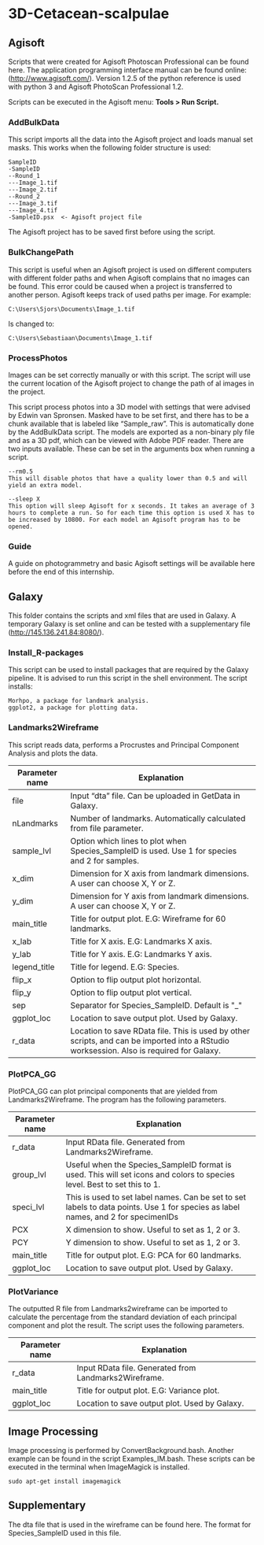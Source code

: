 # 3D-Cetacean-scalpulae

## Agisoft
Scripts that were created for Agisoft Photoscan Professional can be found here. The application programming interface manual can be found online: (http://www.agisoft.com/).
Version 1.2.5 of the python reference is used with python 3 and Agisoft PhotoScan Professional 1.2.

Scripts can be executed in the Agisoft menu: <b>Tools > Run Script. </b>

### AddBulkData
This script imports all the data into the Agisoft project and loads manual set masks. This works when the following folder structure is used:  
 ``` 
SampleID  
-SampleID  
--Round_1  
---Image_1.tif  
---Image_2.tif  
--Round_2  
---Image_3.tif  
---Image_4.tif  
-SampleID.psx  <- Agisoft project file
  ```
The Agisoft project has to be saved first before using the script.

### BulkChangePath
This script is useful when an Agisoft project is used on different computers with different folder paths and when Agisoft complains that no images can be found. This error could be caused when a project is transferred to another person. Agisoft keeps track of used paths per image. For example:

```
C:\Users\Sjors\Documents\Image_1.tif
```
Is changed to:
```
C:\Users\Sebastiaan\Documents\Image_1.tif
```
### ProcessPhotos
Images can be set correctly manually or with this script. The script will use the current location of the Agisoft project to change the path of al images in the project.


This script process photos into a 3D model with settings that were advised by Edwin van Spronsen. Masked have to be set first, and there has to be a chunk available that is labeled like “Sample_raw”. This is automatically done by the AddBulkData script. The models are exported as a non-binary ply file and as a 3D pdf, which can be viewed with Adobe PDF reader.
There are two inputs available. These can be set in the arguments box when running a script.
```
--rm0.5  
This will disable photos that have a quality lower than 0.5 and will yield an extra model.
```
```
--sleep X  
This option will sleep Agisoft for x seconds. It takes an average of 3 hours to complete a run. So for each time this option is used X has to be increased by 10800. For each model an Agisoft program has to be opened. 
```
### Guide
A guide on photogrammetry and basic Agisoft settings will be available here before the end of this internship.

## Galaxy
This folder contains the scripts and xml files that are used in Galaxy. A temporary Galaxy is set online and can be tested with a supplementary file (http://145.136.241.84:8080/). 

### Install_R-packages
This script can be used to install packages that are required by the Galaxy pipeline. It is advised to run this script in the shell environment. The script installs:
```
Morhpo, a package for landmark analysis.
ggplot2, a package for plotting data.
```
### Landmarks2Wireframe
This script reads data, performs a Procrustes and Principal Component Analysis and plots the data.

|Parameter name	|Explanation|
|---------------|-----------|
|file	|Input “dta” file. Can be uploaded in GetData in Galaxy.|
|nLandmarks	|Number of landmarks. Automatically calculated from file parameter.|
|sample_lvl	|Option which lines to plot when Species_SampleID is used. Use 1 for species and 2 for samples.|
|x_dim|	Dimension for X axis from landmark dimensions. A user can choose X, Y or Z.|
|y_dim|	Dimension for Y axis from landmark dimensions. A user can choose X, Y or Z.|
|main_title|	Title for output plot. E.G: Wireframe for 60 landmarks.|
|x_lab	|Title for X axis. E.G: Landmarks X axis.|
|y_lab	|Title for Y axis. E.G: Landmarks Y axis.|
|legend_title|	Title for legend. E.G: Species.|
|flip\_x|	Option to flip output plot horizontal. |
|flip\_y|Option to flip output plot vertical.|
|sep	|Separator for Species\_SampleID. Default is "\_"  |
|ggplot_loc|	Location to save output plot. Used by Galaxy.|
|r\_data|	Location to save RData file. This is used by other scripts, and can be imported into a RStudio worksession. Also is required for Galaxy.|

### PlotPCA_GG
PlotPCA_GG can plot principal components that are yielded from Landmarks2Wireframe. The program has the following parameters.
  
|Parameter name	|Explanation|
|---------------|-----------|
|r\_data|	Input RData file. Generated from Landmarks2Wireframe.|
|group_lvl|	Useful when the Species_SampleID format is used. This will set icons and colors to species level. Best to set this to 1.|
|speci_lvl|	This is used to set label names. Can be set to set labels to data points. Use 1 for species as label names, and 2 for specimenIDs|
|PCX| 	X dimension to show. Useful to set as 1, 2 or 3.|
|PCY|	Y dimension to show. Useful to set as 1, 2 or 3.|
|main_title|Title for output plot. E.G: PCA for 60 landmarks.|
|ggplot_loc|Location to save output plot. Used by Galaxy.|

### PlotVariance
The outputted R file from Landmarks2wireframe can be imported to calculate the percentage from the standard deviation of each principal component and plot the result. The script uses the following parameters.

|Parameter name	|Explanation|
|---------------|-----------|
|r_data|	Input RData file. Generated from Landmarks2Wireframe.|
|main_title|	Title for output plot. E.G: Variance plot.|
|ggplot_loc	|Location to save output plot. Used by Galaxy.|

## Image Processing
Image processing is performed by ConvertBackground.bash. Another example can be found in the script Examples_IM.bash. These scripts can be executed in the terminal when ImageMagick is installed. 
```
sudo apt-get install imagemagick
```

## Supplementary
The dta file that is used in the wireframe can be found here. The format for Species_SampleID used in this file.


